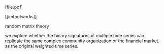 [file.pdf]

[[imtnetworks]]

random matrix theory

we explore whether the binary signatures of multiple time series can replicate the same complex community organization of the financial market, as the original weighted time series.